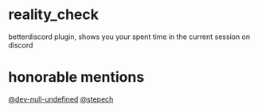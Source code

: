 # reality_check
betterdiscord plugin, shows you your spent time in the current session on discord

# honorable mentions
[@dev-null-undefined](https://github.com/dev-null-undefined)
[@stepech](https://github.com/stepech)
